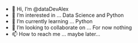 - 👋 Hi, I’m @dataDevAlex
- 👀 I’m interested in ... Data Science and Python
- 🌱 I’m currently learning ... Python
- 💞️ I’m looking to collaborate on ... For now nothing
- 📫 How to reach me ... maybe later...

<!---
dataDevAlex/dataDevAlex is a ✨ special ✨ repository because its `README.md` (this file) appears on your GitHub profile.
You can click the Preview link to take a look at your changes.
--->
